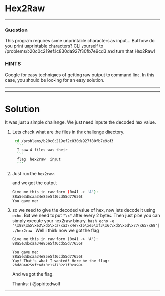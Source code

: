 # Hex2Raw 
---
### Question

This program requires some unprintable characters as input... But how do you print unprintable characters? CLI yourself to /problems/b20c0c219ef2c830da927f80fb7e9cd3 and turn that Hex2Raw!

### HINTS

Google for easy techniques of getting raw output to command line. In this case, you should be looking for an easy solution.

---

---
# Solution

It was just a simple challenge. We just need inpute the decoded hex value. 

1. Lets check what are the files in the challenge directory.
      ```bash
       cd /problems/b20c0c219ef2c830da927f80fb7e9cd3
        ```
        I saw 4 files was their 
        ```
        flag  hex2raw  input
        ```
2. Just run the ```hex2raw```.

    and we got the output
    ```bash
    Give me this in raw form (0x41 -> 'A'):
    88a5e3d5caa34e85e5f36cd55d776568
    You gave me:
    ```

3. so we need to give the decoded value of hex, now lets decode it using ```echo```. But we need to put ```"\x"``` after every 2 bytes. Then just pipe you can simply execute your hex2raw binary.
        ```bash
        echo -e "\x88\xa5\xe3\xd5\xca\xa3\x4e\x85\xe5\xf3\x6c\xd5\x5d\x77\x65\x68"| ./hex2raw
        ```
    Well i think now we got the flag
    
    ```
    Give me this in raw form (0x41 -> 'A'):
    88a5e3d5caa34e85e5f36cd55d776568
    
    You gave me:
    88a5e3d5caa34e85e5f36cd55d776568
    Yay! That's what I wanted! Here be the flag:
    2bdd0a8259fcada3c12d732c7f3ca98a
    ```
   And we got the flag.

   Thanks :) 
   @spiritedwolf

---
